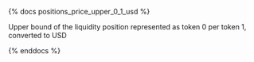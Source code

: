 {% docs positions_price_upper_0_1_usd %}

Upper bound of the liquidity position represented as token 0 per token 1, converted to USD

{% enddocs %}